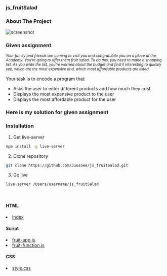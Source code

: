 ### js_fruitSalad

### About The Project
  
  ![screenshot](https://user-images.githubusercontent.com/74466178/135825801-ddf31f70-e91f-4d36-b115-5db5560c2c4b.png)

  <h3>Given assignment</h3
    
  <i><sup>Your family and friends are coming to visit you and congratulate you on a place at the Academy! You're going to offer them fruit salad. To do this, you need to make a shopping list. As you write the list, you're worried about the budget and find it interesting to quickly see, which are the most expensive and, which most affordable products are listed. </sup></i>
  
  <p>Your task is to encode a program that:</p>
  <ul>
   <li>Asks the user to enter different products and how much they cost</li>
    <li>Displays the most expensive product to the user</li>
    <li>Displays the most affordable product for the user</li>
  </ul>
  
  
  ### Here is my solution for given assignment

  ### Installation
  
  1. Get live-server
  
  ```sh
  npm install -g live-server
  ```
  2. Clone repository
  ```sh
  git clone https://github.com/Juusoee/js_fruitSalad.git
  ```
  3. Go live 
  ```sh 
  live-server /Users/username/js_fruitSalad
  ```
  <br>
  
  
  <h4>HTML</h4>
<li> <a href="https://github.com/Juusoee/js_fruitSalad/blob/master/index.html">Index</a></li>

  
  <h4>Script</h4>
<li> <a href="https://github.com/Juusoee/js_fruitSalad/blob/master/script/fruit-app.js">fruit-app.js</a></li>
<li> <a href="https://github.com/Juusoee/js_fruitSalad/blob/master/script/fruit-functions.js">fruit-function.js</a></li>
 
  
  <h4>CSS</h4>
<li><a href="https://github.com/Juusoee/js_fruitSalad/blob/master/css/style.css">style.css</a></li>


 
 

